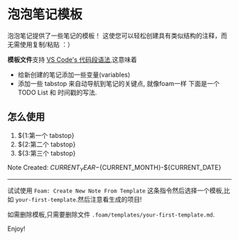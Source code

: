 # 泡泡笔记模板

泡泡笔记提供了一些笔记的模板！
这使您可以轻松创建具有类似结构的注释，而无需使用复制/粘贴  ：）

**模板文件**支持 [VS Code's 代码段语法](https://code.visualstudio.com/docs/editor/userdefinedsnippets#_snippet-syntax),这意味着

- 给新创建的笔记添加一些变量(variables)
- 添加一些 tabstop 来自动导航到笔记的关键点, 就像foam一样
  下面是一个TODO List 和 时间戳的写法.

## 怎么使用

1. ${1:第一个 tabstop}
2. ${2:第二个 tabstop}
3. ${3:第三个 tabstop}

Note Created: ${CURRENT_YEAR}-${CURRENT_MONTH}-${CURRENT_DATE}

---

试试使用 `Foam: Create New Note From Template` 这条指令然后选择一个模板,比如 `your-first-template`.然后注意看生成的项目!

如需删除模板,只需要删除文件 `.foam/templates/your-first-template.md`.

Enjoy!
